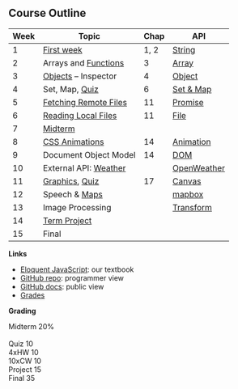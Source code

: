﻿## Course Outline

| Week | Topic                 | Chap | API         |
|------|-----------------------|------|-------------|
| 1    | [First week](work/First%20Week)            | 1, 2 | [String](https://developer.mozilla.org/en-US/docs/Web/JavaScript/Reference/Global_Objects/String) |
| 2    | Arrays and [Functions](work/Counting.html) | 3    | [Array](https://developer.mozilla.org/en-US/docs/Web/JavaScript/Reference/Global_Objects/Array)   |
| 3    | [Objects](work/c4_data.html) – Inspector   | 4    | [Object](https://developer.mozilla.org/en-US/docs/Web/JavaScript/Reference/Global_Objects/Object) |
| 4    | Set, Map, [Quiz](exam/Quiz_solution.html)  | 6    | [Set & Map](https://developer.mozilla.org/en-US/docs/Web/JavaScript/Guide/Keyed_collections)      |
| 5    | [Fetching Remote Files](work/Students.html)| 11   | [Promise](https://developer.mozilla.org/en-US/docs/Web/JavaScript/Reference/Global_Objects/Promise)|
| 6    | [Reading Local Files](work/EloquentJS.html)| 11   | [File](https://developer.mozilla.org/en-US/docs/Web/API/File)  |
| 7    | [Midterm](exam/solution.html)              |      |           |
| 8    | [CSS Animations](work/Timing.html)         | 14   | [Animation](https://developer.mozilla.org/en-US/docs/Web/API/Web_Animations_API/Using_the_Web_Animations_API)|
| 9    | Document Object Model                      | 14   | [DOM](https://developer.mozilla.org/en-US/docs/Web/API/Document_Object_Model)  |
| 10   | External API: [Weather](work/Weather.html) |      | [OpenWeather](https://api.openweathermap.org)  |
| 11   | [Graphics](work/Graphics), [Quiz](exam/Quiz2) | 17 | [Canvas](https://developer.mozilla.org/en-US/docs/Web/API/Canvas_API)  |
| 12   | Speech & [Maps](https://maeyler.github.io/JS/canvas/mapboxgl.html)    |      | [mapbox](https://docs.mapbox.com/mapbox-gl-js/api/) |
| 13   | Image Processing      |      | [Transform](https://developer.mozilla.org/en-US/docs/Web/CSS/transform)   |
| 14   | [Term Project](projects.html)          |      |           |
| 15   | Final                 |      |           |


**Links**

* [Eloquent JavaScript](http://eloquentjavascript.net/): our textbook
* [GitHub repo](https://github.com/maeyler/305/): programmer view
* [GitHub docs](https://maeyler.github.io/305/): public view
* [Grades](https://docs.google.com/spreadsheets/d/e/2PACX-1vTSP1Wdj200raopeWBhRZh3_OYUUEO5G3TVzAZ3ouH2rp3VvGxrzJqkuDLAyJDM3X_7KyOhnHqrgN-7/pubhtml)


**Grading**

Midterm	20% <br>	
Quiz	10 <br>	
4xHW	10 <br>	
10xCW	10 <br>	
Project	15 <br>	
Final	35

